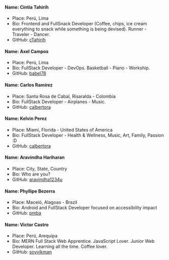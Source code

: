 #### Name: Cintia Tahirih

- Place: Perú, Lima
- Bio: Frontend and FullSnack Developer (Coffee, chips, ice cream everything to snack while something is being devised). Runner - Traveler - Dancer.
- GitHub: [cTahirih](https://github.com/cTahirih)

#### Name: Axel Campos

- Place: Perú, Lima
- Bio: FullStack Developer - DevOps. Basketball - Piano - Workship.
- GitHub: [babel78](https://github.com/Babel78)

#### Name: Carlos Ramírez

- Place: Santa Rosa de Cabal, Risaralda - Colombia
- Bio: FullStack Developer - Airplanes - Music.
- GitHub: [calbertora](https://github.com/calbertora)

#### Name: Kelvin Perez

- Place: Miami, Florida - United States of America
- Bio: FullStack Developer - Health & Wellness, Music, Art, Family, Passion :D
- GitHub: [calbertora](https://github.com/realkelvinperez)

#### Name: Aravindha Hariharan

- Place: City, State, Country
- Bio: Who are you?
- GitHub: [aravindha1234u](https://github.com/aravindha1234u)

#### Name: Phyllipe Bezerra

- Place: Maceió, Alagoas - Brazil
- Bio: Android and FullStack Developer focused on accessibility impact
- GitHub: [pmba](https://github.com/pmba)

#### Name: Victor Castro

- Place: Perú, Arequipa
- Bio: MERN Full Stack Web Apprentice. JavaScript Lover. Junior Web Developer. Learning all the time. Coffee lover.
- GitHub: [soyvikman](https://github.com/soyvikman)